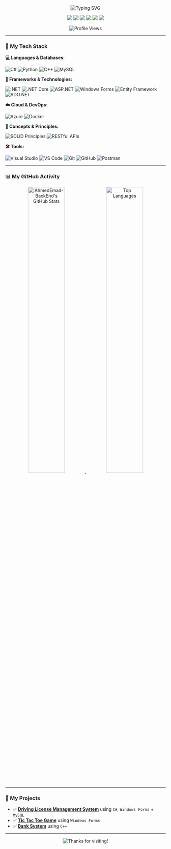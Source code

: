 <div align="center">

  <img src="https://readme-typing-svg.demolab.com?font=Fira+Code&weight=600&size=25&duration=4000&pause=1000&color=36BCF7&center=true&vCenter=true&width=500&lines=Hello,+I'm+Ahmed+Emad;.NET+Backend+Developer" alt="Typing SVG" />

  <p align="center">
    <a href="mailto:your-email@example.com" target="_blank"><img src="https://img.shields.io/badge/Gmail-D14836?style=for-the-badge&logo=gmail&logoColor=white" /></a>
    <a href="https://www.linkedin.com/in/your-linkedin" target="_blank"><img src="https://img.shields.io/badge/LinkedIn-0077B5?style=for-the-badge&logo=linkedin&logoColor=white" /></a>
    <a href="#" target="_blank"><img src="https://img.shields.io/badge/X-000000?style=for-the-badge&logo=x&logoColor=white" /></a>
    <a href="[https://www.facebook.com/your-profile](https://www.facebook.com/share/14N8TyYLdEv/)" target="_blank"><img src="https://img.shields.io/badge/Facebook-1877F2?style=for-the-badge&logo=facebook&logoColor=white" /></a>
    <a href="https://www.instagram.com/your-profile" target="_blank"><img src="https://img.shields.io/badge/Instagram-E4405F?style=for-the-badge&logo=instagram&logoColor=white" /></a>
    <a href="https://t.me/your-username" target="_blank"><img src="https://img.shields.io/badge/Telegram-2CA5E0?style=for-the-badge&logo=telegram&logoColor=white" /></a>
  </p>
  
  <img src="https://komarev.com/ghpvc/?username=AhmedEmad-BackEnd&style=flat&color=orange&label=PROFILE+VIEWS" alt="Profile Views"/>

</div>

---

### 🚀 My Tech Stack

**💻 Languages & Databases:**
<p>
  <img src="https://img.shields.io/badge/C%23-239120?style=flat&logo=c-sharp&logoColor=white" alt="C#">
  <img src="https://img.shields.io/badge/Python-3776AB?style=flat&logo=python&logoColor=white" alt="Python">
  <img src="https://img.shields.io/badge/C%2B%2B-00599C?style=flat&logo=c%2B%2B&logoColor=white" alt="C++">
  <img src="https://img.shields.io/badge/MySQL-4479A1?style=flat&logo=mysql&logoColor=white" alt="MySQL">
</p>

**🔧 Frameworks & Technologies:**
<p>
  <img src="https://img.shields.io/badge/.NET-512BD4?style=flat&logo=dotnet&logoColor=white" alt=".NET">
  <img src="https://img.shields.io/badge/.NET_Core-512BD4?style=flat&logo=dotnet&logoColor=white" alt=".NET Core">
  <img src="https://img.shields.io/badge/ASP.NET-512BD4?style=flat&logo=dotnet&logoColor=white" alt="ASP.NET">
  <img src="https://img.shields.io/badge/Windows%20Forms-512BD4?style=flat&logo=.net&logoColor=white" alt="Windows Forms">
  <img src="https://img.shields.io/badge/Entity%20Framework-white?style=flat&logo=.net&logoColor=black" alt="Entity Framework">
  <img src="https://img.shields.io/badge/ADO.NET-white?style=flat&logo=.net&logoColor=black" alt="ADO.NET">
</p>

**☁️ Cloud & DevOps:**
<p>
  <img src="https://img.shields.io/badge/Azure-0078D4?style=flat&logo=microsoft-azure&logoColor=white" alt="Azure">
  <img src="https://img.shields.io/badge/Docker-2496ED?style=flat&logo=docker&logoColor=white" alt="Docker">
</p>

**🧠 Concepts & Principles:**
<p>
  <img src="https://img.shields.io/badge/SOLID-Principles-0078D4?style=flat" alt="SOLID Principles">
  <img src="https://img.shields.io/badge/RESTful-APIs-0078D4?style=flat" alt="RESTful APIs">
</p>

**🛠️ Tools:**
<p>
  <img src="https://img.shields.io/badge/Visual%20Studio-5C2D91?style=flat&logo=visual-studio&logoColor=white" alt="Visual Studio">
  <img src="https://img.shields.io/badge/VS%20Code-007ACC?style=flat&logo=visual-studio-code&logoColor=white" alt="VS Code">
  <img src="https://img.shields.io/badge/GIT-E44C30?style=flat&logo=git&logoColor=white" alt="Git">
  <img src="https://img.shields.io/badge/GitHub-181717?style=flat&logo=github&logoColor=white" alt="GitHub">
  <img src="https://img.shields.io/badge/Postman-FF6C37?style=flat&logo=postman&logoColor=white" alt="Postman">
</p>

---

### 📊 My GitHub Activity

<p align="center">
  <a href="https://github.com/AhmedEmad-BackEnd">
    <img src="https://github-readme-stats.vercel.app/api?username=AhmedEmad-BackEnd&show_icons=true&theme=transparent&bg_color=000000&title_color=DAA520&text_color=FFF&icon_color=DAA520&hide_border=true&count_private=true" alt="AhmedEmad-BackEnd's GitHub Stats" width="48%"/>
    <img src="https://github-readme-stats.vercel.app/api/top-langs/?username=AhmedEmad-BackEnd&layout=compact&theme=transparent&bg_color=000000&title_color=DAA520&text_color=FFF&hide_border=true" alt="Top Languages" width="48%"/>
  </a>
</p>

---

### 📂 My Projects

- ✅ **[Driving License Management System](https://github.com/AhmedEmad-BackEnd/Driving-License-Management-System)** using `C#`, `Windows Forms` + `MySQL`
- ✅ **[Tic Tac Toe Game](https://github.com/AhmedEmad-BackEnd/Tic-Tac-Toe-Game)** using `Windows Forms`
- ✅ **[Bank System](https://github.com/AhmedEmad-BackEnd/Bank-System-CPP)** using `C++`

---

<div align="center">
  <img src="https://readme-typing-svg.demolab.com?font=Fira+Code&size=20&pause=1000&color=orange&center=true&vCenter=true&width=500&lines=Thanks+for+visiting+my+profile!;Feel+free+to+connect+with+me!" alt="Thanks for visiting!">
</div>
